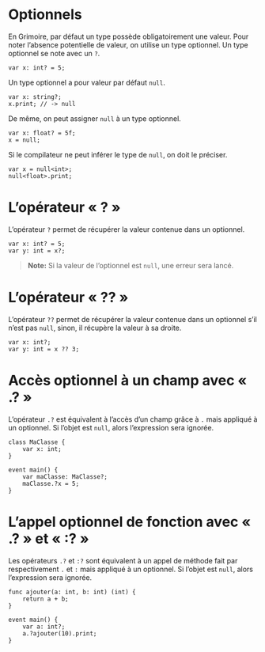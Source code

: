 # Optionnels

En Grimoire, par défaut un type possède obligatoirement une valeur.
Pour noter l’absence potentielle de valeur, on utilise un type optionnel.
Un type optionnel se note avec un `?`.
```grimoire
var x: int? = 5;
```

Un type optionnel a pour valeur par défaut `null`.
```grimoire
var x: string?;
x.print; // -> null
```

De même, on peut assigner `null` à un type optionnel.
```grimoire
var x: float? = 5f;
x = null;
```

Si le compilateur ne peut inférer le type de `null`, on doit le préciser.
```grimoire
var x = null<int>;
null<float>.print;
```

# L’opérateur « ? »

L’opérateur `?` permet de récupérer la valeur contenue dans un optionnel.
```grimoire
var x: int? = 5;
var y: int = x?;
```

> **Note:** Si la valeur de l’optionnel est `null`, une erreur sera lancé.

# L’opérateur « ?? »

L’opérateur `??` permet de récupérer la valeur contenue dans un optionnel s’il n’est pas `null`, sinon, il récupère la valeur à sa droite.
```grimoire
var x: int?;
var y: int = x ?? 3;
```

# Accès optionnel à un champ avec « .? »

L’opérateur `.?` est équivalent à l’accès d’un champ grâce à `.` mais appliqué à un optionnel.
Si l’objet est `null`, alors l’expression sera ignorée.
```grimoire
class MaClasse {
    var x: int;
}

event main() {
    var maClasse: MaClasse?;
    maClasse.?x = 5;
}
```

# L’appel optionnel de fonction avec « .? » et « :? »

Les opérateurs `.?` et `:?` sont équivalent à un appel de méthode fait par respectivement `.` et `:` mais appliqué à un optionnel.
Si l’objet est `null`, alors l’expression sera ignorée.
```grimoire
func ajouter(a: int, b: int) (int) {
    return a + b;
}

event main() {
    var a: int?;
    a.?ajouter(10).print;
}
```